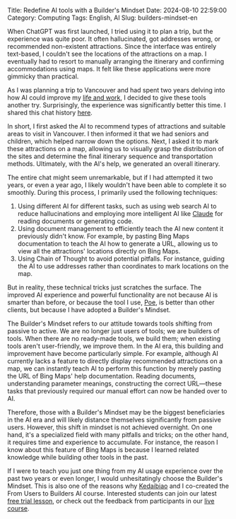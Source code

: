 Title: Redefine AI tools with a Builder's Mindset
Date: 2024-08-10 22:59:00
Category: Computing
Tags: English, AI
Slug: builders-mindset-en

When ChatGPT was first launched, I tried using it to plan a trip, but the experience was quite poor. It often hallucinated, got addresses wrong, or recommended non-existent attractions. Since the interface was entirely text-based, I couldn't see the locations of the attractions on a map. I eventually had to resort to manually arranging the itinerary and confirming accommodations using maps. It felt like these applications were more gimmicky than practical.

As I was planning a trip to Vancouver and had spent two years delving into how AI could improve my [life and work](https://yage.ai/ai-it-impact-en.html), I decided to give these tools another try. Surprisingly, the experience was significantly better this time. I shared this chat history [here](https://poe.com/s/ujjVzzUJSMLPKlZ48O7w).

In short, I first asked the AI to recommend types of attractions and suitable areas to visit in Vancouver. I then informed it that we had seniors and children, which helped narrow down the options. Next, I asked it to mark these attractions on a map, allowing us to visually grasp the distribution of the sites and determine the final itinerary sequence and transportation methods. Ultimately, with the AI's help, we generated an overall itinerary.

The entire chat might seem unremarkable, but if I had attempted it two years, or even a year ago, I likely wouldn't have been able to complete it so smoothly. During this process, I primarily used the following techniques:

1. Using different AI for different tasks, such as using web search AI to reduce hallucinations and employing more intelligent AI like [Claude](https://yage.ai/comparison-of-assemblyai-and-openai-whisper-api.html) for reading documents or generating code.
2. Using document management to efficiently teach the AI new content it previously didn't know. For example, by pasting Bing Maps documentation to teach the AI how to generate a URL, allowing us to view all the attractions' locations directly on Bing Maps.
3. Using Chain of Thought to avoid potential pitfalls. For instance, guiding the AI to use addresses rather than coordinates to mark locations on the map.

But in reality, these technical tricks just scratches the surface. The improved AI experience and powerful functionality are not because AI is smarter than before, or because the tool I use, [Poe](https://yage.ai/poe-en.html), is better than other clients, but because I have adopted a Builder's Mindset.

The Builder's Mindset refers to our attitude towards tools shifting from passive to active. We are no longer just users of tools; we are builders of tools. When there are no ready-made tools, we build them; when existing tools aren't user-friendly, we improve them. In the AI era, this building and improvement have become particularly simple. For example, although AI currently lacks a feature to directly display recommended attractions on a map, we can instantly teach AI to perform this function by merely pasting the URL of Bing Maps' help documentation. Reading documents, understanding parameter meanings, constructing the correct URL—these tasks that previously required our manual effort can now be handed over to AI.

Therefore, those with a Builder's Mindset may be the biggest beneficiaries in the AI era and will likely distance themselves significantly from passive users. However, this shift in mindset is not achieved overnight. On one hand, it's a specialized field with many pitfalls and tricks; on the other hand, it requires time and experience to accumulate. For instance, the reason I know about this feature of Bing Maps is because I learned related knowledge while building other tools in the past.

If I were to teach you just one thing from my AI usage experience over the past two years or even longer, I would unhesitatingly choose the Builder's Mindset. This is also one of the reasons why [Kedaibiao](http://www.superlinear.academy/) and I co-created the From Users to Builders AI course. Interested students can join our latest [free trial lesson](https://maven.com/p/36a1f5/level-up-team-productivity-with-personalized-ai-agents?utm_medium=ll_share_link&utm_source=instructor), or check out the feedback from participants in our [live course](https://maven.com/kedaibiao/genai/).